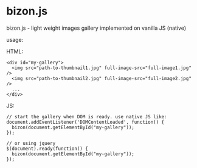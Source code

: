 bizon.js
========

bizon.js - light weight images gallery implemented on vanilla JS (native)

usage:


HTML:
```
<div id="my-gallery">
  <img src="path-to-thumbnail1.jpg" full-image-src="full-image1.jpg" />
  <img src="path-to-thumbnail2.jpg" full-image-src="full-image2.jpg" />
  ...
</div>
```

JS:
```
// start the gallery when DOM is ready. use native JS like:
document.addEventListener('DOMContentLoaded', function() {
  bizon(document.getElementById("my-gallery"));
});

// or using jquery
$(document).ready(function() {
  bizon(document.getElementById("my-gallery"));
});

```
